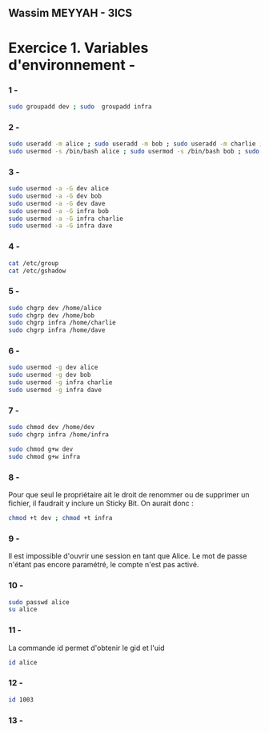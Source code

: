 ## Wassim MEYYAH - 3ICS



# Exercice 1. Variables d'environnement -

### 1 -
```bash
sudo groupadd dev ; sudo  groupadd infra 
```

### 2 - 
```bash
sudo useradd -m alice ; sudo useradd -m bob ; sudo useradd -m charlie ; sudo useradd -m dave
sudo usermod -s /bin/bash alice ; sudo usermod -s /bin/bash bob ; sudo usermod -s /bin/bash charlie ; sudo usermod -s /bin/bash dave
```

### 3 -
```bash
sudo usermod -a -G dev alice
sudo usermod -a -G dev bob
sudo usermod -a -G dev dave
sudo usermod -a -G infra bob
sudo usermod -a -G infra charlie
sudo usermod -a -G infra dave 
```

### 4 - 
```bash
cat /etc/group 
cat /etc/gshadow
```

### 5 - 
```bash 
sudo chgrp dev /home/alice 
sudo chgrp dev /home/bob
sudo chgrp infra /home/charlie
sudo chgrp infra /home/dave
```

### 6 - 
```bash
sudo usermod -g dev alice
sudo usermod -g dev bob
sudo usermod -g infra charlie
sudo usermod -g infra dave
```

### 7 - 
```bash
sudo chmod dev /home/dev
sudo chgrp infra /home/infra

sudo chmod g+w dev
sudo chmod g+w infra
```

### 8 - 
Pour que seul le propriétaire ait le droit de renommer ou de supprimer un fichier, il faudrait y inclure un Sticky Bit. On aurait donc : 
```bash
chmod +t dev ; chmod +t infra
```

### 9 - 
Il est impossible d'ouvrir une session en tant que Alice. Le mot de passe n'étant pas encore paramétré, le compte n'est pas activé.

### 10 -
```bash
sudo passwd alice
su alice
```

### 11 -
La commande id permet d'obtenir le gid et l'uid 
```bash 
id alice
```

### 12 - 
```bash
id 1003
```

### 13 -
